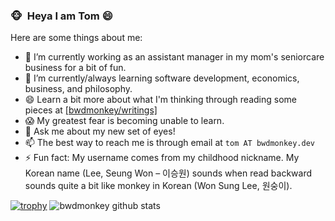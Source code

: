 ### :monkey_face:  &nbsp;Heya I am Tom 😄

<!--
**bwdmonkey/bwdmonkey** is a ✨ _special_ ✨ repository because its `README.md` (this file) appears on your GitHub profile.

Here are some ideas to get you started:

- 🔭 I’m currently working on ...
- 🌱 I’m currently learning ...
- 👯 I’m looking to collaborate on ...
- 🤔 I’m looking for help with ...
- 💬 Ask me about ...
- 📫 How to reach me: ...
- 😄 Pronouns: ...
- ⚡ Fun fact: ...
-->
Here are some things about me:
- 🔭 I’m currently working as an assistant manager in my mom's seniorcare business for a bit of fun.
- 🌱 I’m currently/always learning software development, economics, business, and philosophy.
- 😄 Learn a bit more about what I'm thinking through reading some pieces at [\[bwdmonkey/writings\]](https://github.com/bwdmonkey/writings)
- 😱 My greatest fear is becoming unable to learn.
- 👀 Ask me about my new set of eyes!
- 📫 The best way to reach me is through email at `tom AT bwdmonkey.dev`
- ⚡ Fun fact: My username comes from my childhood nickname. My Korean name (Lee, Seung Won – 이승원) sounds when read backward sounds quite a bit like monkey in Korean (Won Sung Lee, 원숭이).

[![trophy](https://github-profile-trophy.vercel.app/?username=bwdmonkey&theme=onedark&row=1)](https://github.com/ryo-ma/github-profile-trophy)
<img src="https://github-readme-stats.vercel.app/api?username=bwdmonkey&show_icons=true&theme=radical&hide=contribs&show_icons=true&include_all_commits=true" alt="bwdmonkey github stats" />
